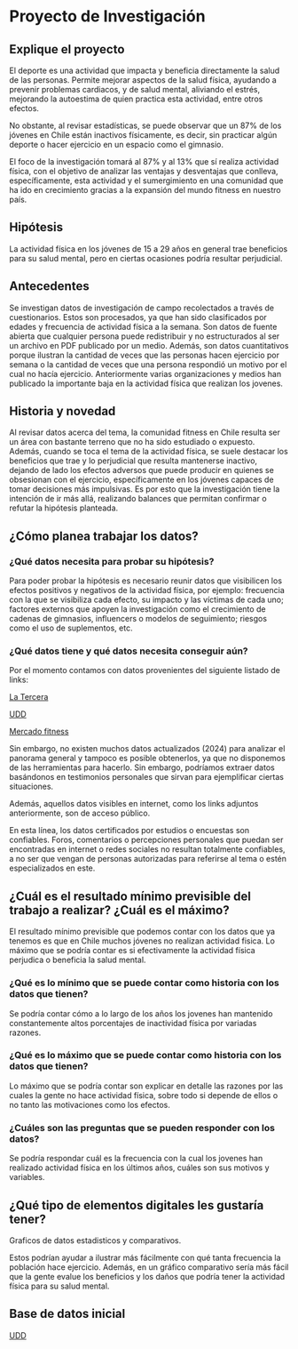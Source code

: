 # Proyecto de Investigación
## Explique el proyecto

El deporte es una actividad que impacta y beneficia directamente la salud de las personas. Permite mejorar aspectos de la salud física, ayudando a prevenir problemas cardiacos, y de salud mental, aliviando el estrés, mejorando la autoestima de quien practica esta actividad, entre otros efectos.  

 

No obstante, al revisar estadísticas, se puede observar que un 87% de los jóvenes en Chile están inactivos físicamente, es decir, sin practicar algún deporte o hacer ejercicio en un espacio como el gimnasio. 

 

El foco de la investigación tomará al 87% y al 13% que sí realiza actividad física, con el objetivo de analizar las ventajas y desventajas que conlleva, específicamente, esta actividad y el sumergimiento en una comunidad que ha ido en crecimiento gracias a la expansión del mundo fitness en nuestro país. 

 ## Hipótesis

La actividad física en los jóvenes de 15 a 29 años en general trae beneficios para su salud mental, pero en ciertas ocasiones podría resultar perjudicial.
 
## Antecedentes

Se investigan datos de investigación de campo recolectados a través de cuestionarios. Estos son procesados, ya que han sido clasificados por edades y frecuencia de actividad física a la semana. Son datos de fuente abierta que cualquier persona puede redistribuir y no estructurados al ser un archivo en PDF publicado por un medio. Además, son datos cuantitativos porque ilustran la cantidad de veces que las personas hacen ejercicio por semana o la cantidad de veces que una persona respondió un motivo por el cual no hacía ejercicio. Anteriormente varias organizaciones y medios han publicado la importante baja en la actividad física que realizan los jovenes. 

## Historia y novedad 

Al revisar datos acerca del tema, la comunidad fitness en Chile resulta ser un área con bastante terreno que no ha sido estudiado o expuesto. Además, cuando se toca el tema de la actividad física, se suele destacar los beneficios que trae y lo perjudicial que resulta mantenerse inactivo, dejando de lado los efectos adversos que puede producir en quienes se obsesionan con el ejercicio, específicamente en los jóvenes capaces de tomar decisiones más impulsivas. Es por esto que la investigación tiene la intención de ir más allá, realizando balances que permitan confirmar o refutar la hipótesis planteada. 

 ## ¿Cómo planea trabajar los datos? 

### ¿Qué datos necesita para probar su hipótesis? 

Para poder probar la hipótesis es necesario reunir datos que visibilicen los efectos positivos y negativos de la actividad física, por ejemplo: frecuencia con la que se visibiliza cada efecto, su impacto y las víctimas de cada uno; factores externos que apoyen la investigación como el crecimiento de cadenas de gimnasios, influencers o modelos de seguimiento; riesgos como el uso de suplementos, etc. 

### ¿Qué datos tiene y qué datos necesita conseguir aún?

Por el momento contamos con datos provenientes del siguiente listado de links: 

[La Tercera](https://www.latercera.com/pulso-pm/noticia/gimnasios-se-consolidan-tras-la-pandemia-cuatro-grandes-cadenas-y-mas-de-200-locales-de-alto-estandar-en-chile/BASDQG6K6VCOBE3HAX6XF4NBUU/#:~:text=En%20Chile%2C%20s%C3%B3lo%20un%205,est%C3%A1n%20en%20torno%20al%2020%25)

[UDD](https://gobierno.udd.cl/files/2024/01/actividades-deportivas-en-paises-panamericanos.pdf)

[Mercado fitness](https://mercadofitness.com/pdf/panorama-del-sector-de-gimnasios-de-chile.pdf)

Sin embargo, no existen muchos datos actualizados (2024) para analizar el panorama general y tampoco es posible obtenerlos, ya que no disponemos de las herramientas para hacerlo. Sin embargo, podríamos extraer datos basándonos en testimonios personales que sirvan para ejemplificar ciertas situaciones. 

Además, aquellos datos visibles en internet, como los links adjuntos anteriormente, son de acceso público.

En esta línea, los datos certificados por estudios o encuestas son confiables. Foros, comentarios o percepciones personales que puedan ser encontradas en internet o redes sociales no resultan totalmente confiables, a no ser que vengan de personas autorizadas para referirse al tema o estén especializados en este. 

 

## ¿Cuál es el resultado mínimo previsible del trabajo a realizar? ¿Cuál es el máximo? 

El resultado mínimo previsible que podemos contar con los datos que ya tenemos es que en Chile muchos jóvenes no realizan actividad fisica. Lo máximo que se podría contar es si efectivamente la actividad física perjudica o beneficia la salud mental. 

### ¿Qué es lo mínimo que se puede contar como historia con los datos que tienen? 

Se podría contar cómo a lo largo de los años los jovenes han mantenido constantemente altos porcentajes de inactividad física por variadas razones. 

### ¿Qué es lo máximo que se puede contar como historia con los datos que tienen? 

Lo máximo que se podría contar son explicar en detalle las razones por las cuales la gente no hace actividad física, sobre todo si depende de ellos o no tanto las motivaciones como los efectos. 

### ¿Cuáles son las preguntas que se pueden responder con los datos? 

Se podría respondar cuál es la frecuencia con la cual los jovenes han realizado actividad física en los últimos años, cuáles son sus motivos y variables. 

## ¿Qué tipo de elementos digitales les gustaría tener?  

Graficos de datos estadisticos y comparativos. 

Estos podrían ayudar a ilustrar más fácilmente con qué tanta frecuencia la población hace ejercicio. Además, en un gráfico comparativo sería más fácil que la gente evalue los beneficios y los daños que podría tener la actividad física para su salud mental. 

 

## Base de datos inicial 

[UDD](https://gobierno.udd.cl/files/2024/01/actividades-deportivas-en-paises-panamericanos.pdf) 
